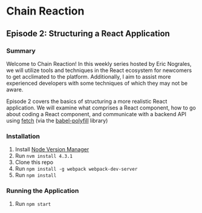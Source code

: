 # Chain Reaction

## Episode 2: Structuring a React Application

### Summary

Welcome to Chain Reaction!  In this weekly series hosted by Eric Nograles, we will utilize tools and techniques in the React ecosystem for newcomers to get acclimated to the platform.  Additionally, I aim to assist more experienced developers with some techniques of which they may not be aware.

Episode 2 covers the basics of structuring a more realistic React application.  We will examine what comprises a React component, how to go about coding a React component, and communicate with a backend API using [fetch](https://github.com/github/fetch) (via the [babel-polyfill](https://babeljs.io/docs/usage/polyfill/) library)

### Installation

1. Install [Node Version Manager](https://github.com/creationix/nvm)
2. Run `nvm install 4.3.1`
3. Clone this repo
4. Run `npm install -g webpack webpack-dev-server`
5. Run `npm install`

### Running the Application

1. Run `npm start`